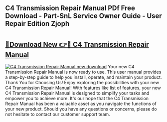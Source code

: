 ## C4 Transmission Repair Manual PDf Free Download - Part-SnL Service Owner Guide - User Repair Edition Zjoph

# <h2><a href="http://bc79922.oget.top/?id=C4+Transmission+Repair+Manual">🔗Download New 👉🔴 C4 Transmission Repair Manual</a></h2>

[![C4 Transmission Repair Manual new download](https://i.imgur.com/5g1atiW.png)](http://bc79922.oget.top/?id=C4+Transmission+Repair+Manual)
Your new C4 Transmission Repair Manual is now ready to use. This user manual provides a step-by-step guide to help you install, operate, and maintain your product. Thank You for Choosing Us! Enjoy exploring the possibilities with your new C4 Transmission Repair Manual! With features like list of features, your new C4 Transmission Repair Manual is designed to simplify your tasks and empower you to achieve more. It's our hope that the C4 Transmission Repair Manual has been a valuable asset as you navigate the functions of your new product. Should you have any questions or concerns, please do not hesitate to contact our customer support team.
